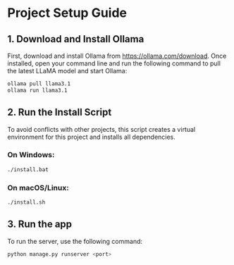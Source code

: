 # Project Setup Guide

## 1. Download and Install Ollama

First, download and install Ollama from https://ollama.com/download.
Once installed, open your command line and run the following command to pull the latest LLaMA model and start Ollama:

```sh
ollama pull llama3.1
ollama run llama3.1
```


## 2. Run the Install Script

To avoid conflicts with other projects, this script creates a virtual environment for this project and installs all dependencies.

### On Windows:
```sh
./install.bat
```

### On macOS/Linux:
```sh
./install.sh
```

## 3. Run the app

To run the server, use the following command:

```sh
python manage.py runserver <port>
```

